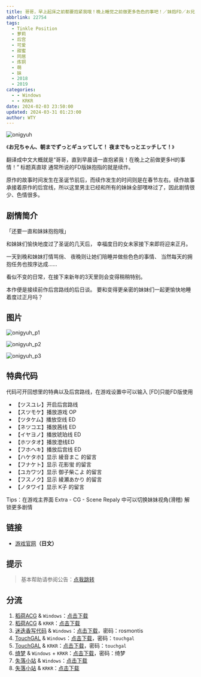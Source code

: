 ```yaml
---
title: 哥哥，早上起床之前都要抱紧我哦！晚上睡觉之前做更多色色的事吧！／妹抱FD／お兄ちゃん、朝までずっとギュッてして！夜までもっとエッチして！
abbrlink: 22754
tags:
  - Tinkle Position
  - 萝莉
  - 后宫
  - 可爱
  - 甜蜜
  - 同居
  - 炼铜
  - 萌
  - 妹
  - 2018
  - 2019
categories:
  - - Windows
  - - KRKR
date: 2024-02-03 23:50:00
updated: 2024-03-31 01:23:00
author: WTY
---
```


![onigyuh](https://unpkg.com/galgame/img/onigyuh.webp)

《**お兄ちゃん、朝までずっとギュッてして！ 夜までもっとエッチして！**》

翻译成中文大概就是“哥哥，直到早晨请一直抱紧我！在晚上之前做更多H的事情！” 标题真直球 通常所说的FD版妹抱指的就是续作。

<!-- more -->

原作的故事时间发生在圣诞节前后，而续作发生的时间则是在春节左右。续作故事承接着原作的后宫线，所以这里男主已经和所有的妹妹全部嘿咻过了，因此剧情很少、色情很多。

## 剧情简介

「还要一直和妹妹抱抱哦」

和妹妹们愉快地度过了圣诞的几天后，
幸福度日的女未家接下来即将迎来正月。

一天到晚和妹妹打情骂俏、
夜晚则让她们陪睡并做些色色的事情、
当然每天的拥抱任务也按序达成……

看似不变的日常，在接下来新年的3天里则会变得稍稍特别。

本作便是接续前作后宫路线的后日谈。
要和变得更亲密的妹妹们一起更愉快地睡着度过正月吗？

## 图片

![onigyuh_p1](https://unpkg.com/galgame/img/onigyuh_p1.webp)

![onigyuh_p2](https://unpkg.com/galgame/img/onigyuh_p2.webp)

![onigyuh_p3](https://unpkg.com/galgame/img/onigyuh_p3.webp)

## 特典代码

代码可开回想里的特典以及后宫路线，在游戏设置中可以输入
[FD]只能FD版使用

- 【ツスユレ】开启后宫路线
- 【スツモケ】播放游戏 OP
- 【ツタケム】播放空线 ED
- 【ネツコエ】播放茜线 ED
- 【イヤヨノ】播放琥珀线 ED
- 【ホツタオ】播放澄线ED
- 【フホヘキ】播放后宫线 ED
- 【ハケタホ】显示 綾音まこ 的留言
- 【フナケト】显示 花影蛍 的留言
- 【ユカワツ】显示 御子柴こよ 的留言
- 【フスノク】显示 綾瀬あかり 的留言
- 【ノタワイ】显示 K子 的留言

Tips：在游戏主界面 Extra - CG - Scene Repaly 中可以切换妹妹视角(滑稽) 解锁更多剧情

## 链接

- [游戏官网](http://tinkle-position.com/onigyuh/)**（日文）**

## 提示

> 基本帮助请参阅公告：[点我跳转](/p/announcement/)

## 分流

1. [稻荷ACG](https://amoebi.com/) & `Windows`：[点击下载](https://sakustar.moe/download?post_id=820&index=0&i=0)
2. [稻荷ACG](https://amoebi.com/) & `KRKR`：[点击下载](https://sakustar.moe/download?post_id=4518&index=0&i=0)
3. [迷迭香写代码](https://rosmontis.com/) & `Windows`：[点击下载](https://drive.rosmontis.com/s/JpXfG)，密码：rosmontis
4. [TouchGAL](https://touchgal.net/) & `Windows`：[点击下载](https://pan.touchgal.net/s/nowUY)，密码：`touchgal`
5. [TouchGAL](https://touchgal.net/) & `KRKR`：[点击下载](https://pan.touchgal.net/s/V0pId)，密码：`touchgal`
6. [绮梦](https://acgs.eu.org/) & `Windows` + `KRKR`：[点击下载](https://acgs.eu.org/down_html/?url=game/%E5%93%A5%E5%93%A5%E6%97%A9%E4%B8%8A%E8%B5%B7%E5%BA%8A%E4%B9%8B%E5%89%8D%E9%83%BD%E8%A6%81%E6%8A%B1%E7%B4%A7%E6%88%91%E5%93%A6&name=%E5%93%A5%E5%93%A5%EF%BC%8C%E6%97%A9%E4%B8%8A%E8%B5%B7%E5%BA%8A%E4%B9%8B%E5%89%8D%E9%83%BD%E8%A6%81%E6%8A%B1%E7%B4%A7%E6%88%91%E5%93%A6%EF%BC%81)，密码：绮梦
7. [失落小站](https://www.shinnku.com/) & `Windows`：[点击下载](https://www.shinnku.com/api/download/0/win/%E5%93%A5%E5%93%A5%EF%BC%8C%E6%97%A9%E4%B8%8A%E8%B5%B7%E5%BA%8A%E4%B9%8B%E5%89%8D%E9%83%BD%E8%A6%81%E6%8A%B1%E7%B4%A7%E6%88%91%E5%93%A6%EF%BC%81FD.7z)
8. [失落小站](https://www.shinnku.com/) & `KRKR`：[点击下载](https://www.shinnku.com/api/download/0/krkr/%E5%93%A5%E5%93%A5%EF%BC%8C%E6%97%A9%E4%B8%8A%E8%B5%B7%E5%BA%8A%E4%B9%8B%E5%89%8D%E9%83%BD%E8%A6%81%E6%8A%B1%E7%B4%A7%E6%88%91%E5%93%A6!FD.7z)
